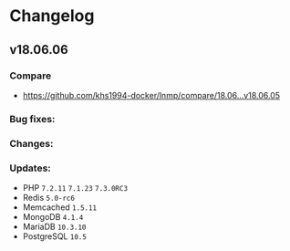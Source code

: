 # Changelog

## v18.06.06

### Compare

* https://github.com/khs1994-docker/lnmp/compare/18.06...v18.06.05

### Bug fixes:

### Changes:

### Updates:

* PHP `7.2.11` `7.1.23` `7.3.0RC3`
* Redis `5.0-rc6`
* Memcached `1.5.11`
* MongoDB `4.1.4`
* MariaDB `10.3.10`
* PostgreSQL `10.5`
